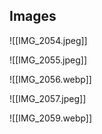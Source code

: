 ## Images

![[IMG_2054.jpeg]]

![[IMG_2055.jpeg]]

![[IMG_2056.webp]]

![[IMG_2057.jpeg]]

![[IMG_2059.webp]]